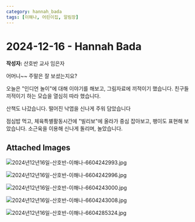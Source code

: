 ```yaml
---
category: hannah_bada
tags: [이해나, 어린이집, 알림장]
---
```


# 2024-12-16 - Hannah Bada

**작성자:** 산호반 교사 임은자  

어머니~~  주말은 잘 보셨는지요?

오늘은 "인디언 놀이"에 대해 이야기를 해보고, 그림자료에 끼적이기 했습니다. 친구들 끼적이기 하는 모습을 열심히 따라 했습니다.

산책도 나갔습니다. 떨어진 낙엽을 신나게 주워 담았습니다

점심밥 먹고, 체육특별활동시간에 "빌리보"에 올라가 중심 잡아보고, 팽이도 표현해 보았습니다. 소근육을 이용해 신나게 돌리며, 놀았습니다.

## Attached Images
![2024년12년16일-산호반-이해나-6604242993.jpg](https://feghi.github.io/assets/img/bada_photo/2024년12년16일-산호반-이해나-6604242993.jpg)

![2024년12년16일-산호반-이해나-6604242996.jpg](https://feghi.github.io/assets/img/bada_photo/2024년12년16일-산호반-이해나-6604242996.jpg)

![2024년12년16일-산호반-이해나-6604243000.jpg](https://feghi.github.io/assets/img/bada_photo/2024년12년16일-산호반-이해나-6604243000.jpg)

![2024년12년16일-산호반-이해나-6604243008.jpg](https://feghi.github.io/assets/img/bada_photo/2024년12년16일-산호반-이해나-6604243008.jpg)

![2024년12년16일-산호반-이해나-6604285324.jpg](https://feghi.github.io/assets/img/bada_photo/2024년12년16일-산호반-이해나-6604285324.jpg)

